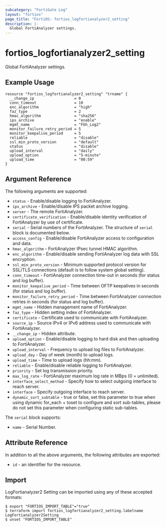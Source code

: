 ```yaml
---
subcategory: "FortiGate Log"
layout: "fortios"
page_title: "FortiOS: fortios_logfortianalyzer2_setting"
description: |-
  Global FortiAnalyzer settings.
---
```


# fortios_logfortianalyzer2_setting
Global FortiAnalyzer settings.

## Example Usage

```hcl
resource "fortios_logfortianalyzer2_setting" "trname" {
  __change_ip                  = 0
  conn_timeout                 = 10
  enc_algorithm                = "high"
  faz_type                     = 2
  hmac_algorithm               = "sha256"
  ips_archive                  = "enable"
  mgmt_name                    = "FGh_Log2"
  monitor_failure_retry_period = 5
  monitor_keepalive_period     = 5
  reliable                     = "disable"
  ssl_min_proto_version        = "default"
  status                       = "disable"
  upload_interval              = "daily"
  upload_option                = "5-minute"
  upload_time                  = "00:59"
}
```

## Argument Reference

The following arguments are supported:

* `status` - Enable/disable logging to FortiAnalyzer.
* `ips_archive` - Enable/disable IPS packet archive logging.
* `server` - The remote FortiAnalyzer.
* `certificate_verification` - Enable/disable identity verification of FortiAnalyzer by use of certificate.
* `serial` - Serial numbers of the FortiAnalyzer. The structure of `serial` block is documented below.
* `access_config` - Enable/disable FortiAnalyzer access to configuration and data.
* `hmac_algorithm` - FortiAnalyzer IPsec tunnel HMAC algorithm.
* `enc_algorithm` - Enable/disable sending FortiAnalyzer log data with SSL encryption.
* `ssl_min_proto_version` - Minimum supported protocol version for SSL/TLS connections (default is to follow system global setting).
* `conn_timeout` - FortiAnalyzer connection time-out in seconds (for status and log buffer).
* `monitor_keepalive_period` - Time between OFTP keepalives in seconds (for status and log buffer).
* `monitor_failure_retry_period` - Time between FortiAnalyzer connection retries in seconds (for status and log buffer).
* `mgmt_name` - Hidden management name of FortiAnalyzer.
* `faz_type` - Hidden setting index of FortiAnalyzer.
* `certificate` - Certificate used to communicate with FortiAnalyzer.
* `source_ip` - Source IPv4 or IPv6 address used to communicate with FortiAnalyzer.
* `__change_ip` - Hidden attribute.
* `upload_option` - Enable/disable logging to hard disk and then uploading to FortiAnalyzer.
* `upload_interval` - Frequency to upload log files to FortiAnalyzer.
* `upload_day` - Day of week (month) to upload logs.
* `upload_time` - Time to upload logs (hh:mm).
* `reliable` - Enable/disable reliable logging to FortiAnalyzer.
* `priority` - Set log transmission priority.
* `max_log_rate` - FortiAnalyzer maximum log rate in MBps (0 = unlimited).
* `interface_select_method` - Specify how to select outgoing interface to reach server.
* `interface` - Specify outgoing interface to reach server.
* `dynamic_sort_subtable` - true or false, set this parameter to true when using dynamic for_each + toset to configure and sort sub-tables, please do not set this parameter when configuring static sub-tables.

The `serial` block supports:

* `name` - Serial Number.


## Attribute Reference

In addition to all the above arguments, the following attributes are exported:
* `id` - an identifier for the resource.

## Import

LogFortianalyzer2 Setting can be imported using any of these accepted formats:
```
$ export "FORTIOS_IMPORT_TABLE"="true"
$ terraform import fortios_logfortianalyzer2_setting.labelname LogFortianalyzer2Setting
$ unset "FORTIOS_IMPORT_TABLE"
```
